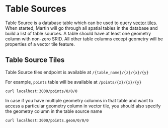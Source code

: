 # Table Sources

Table Source is a database table which can be used to query [vector tiles](https://github.com/mapbox/vector-tile-spec). When started, Martin will go through all spatial tables in the database and build a list of table sources. A table should have at least one geometry column with non-zero SRID. All other table columns except geometry will be properties of a vector tile feature.

## Table Source Tiles

Table Source tiles endpoint is available at `/{table_name}/{z}/{x}/{y}`

For example, `points` table will be available at `/points/{z}/{x}/{y}`

```shell
curl localhost:3000/points/0/0/0
```

In case if you have multiple geometry columns in that table and want to access a particular geometry column in vector tile, you should also specify the geometry column in the table source name

```shell
curl localhost:3000/points.geom/0/0/0
```
